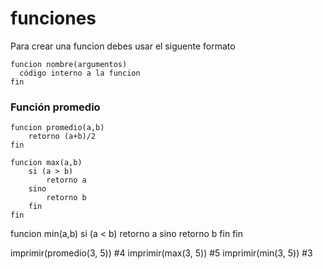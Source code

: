 # funciones
Para crear una funcion debes usar el siguente formato

```
funcion nombre(argumentos)
  código interno a la funcion
fin
```


### Función promedio

```
funcion promedio(a,b)
    retorno (a+b)/2
fin
```

```
funcion max(a,b)
    si (a > b)
        retorno a
    sino
        retorno b
    fin
fin
```

funcion min(a,b)
    si (a < b)
        retorno a
    sino
        retorno b
    fin
fin

imprimir(promedio(3, 5)) #4
imprimir(max(3, 5)) #5
imprimir(min(3, 5)) #3